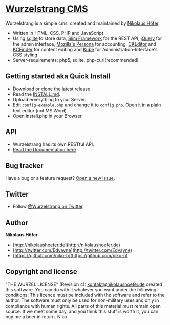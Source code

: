 # [Wurzelstrang CMS](https://github.com/niko-h/wurzelstrang)

Wurzelstrang is a simple cms, created and maintained by [Nikolaus Höfer](https://github.com/niko-h).

* Written in HTML, CSS, PHP and JavaScript
* Using [sqlite](https://sqlite.org/) to store data, [Slim Framework](http://slimframework.com/) for the REST API, [jQuery](http://jquery.com/) for the admin interface, [Mozilla's Persona](https://login.persona.org) for accounting, [CKEditor](ckeditor.com) and [KCFinder](http://kcfinder.sunhater.com/) for content editing and [Kube](http://imperavi.com/kube/) for Administration-Interface's CSS styling
* Server-requirements: php5, sqlite, php-curl(recommended)


## Getting started aka Quick Install

* [Download or clone the latest release](https://github.com/niko-h/wurzelstrang)
* Read the [INSTALL.md](INSTALL.md).
* Upload erverything to your Server.
* Edit `config-example.php` and change it to `config.php`. Open it in a plain text editor (not MS Word).
* Open install.php in your Browser.


## API

* Wurzelstrang has its own RESTful API.
* [Read the Documentation here](http://docs.wurzelstrang.apiary.io/)


## Bug tracker

Have a bug or a feature request? [Open a new issue](https://github.com/niko-h/wurzelstrang/issues).


## Twitter

* Follow [@Wurzelstrang on Twitter](http://twitter.com/Wurzelstrang).


## Author

**Nikolaus Höfer**

+ [http://nikolaushoefer.de](http://nikolaushoefer.de)
+ [http://twitter.com/Edvayne](http://twitter.com/Edvayne)
+ [https://github.com/niko-h](https://github.com/niko-h)


## Copyright and license

"THE WURZEL LICENSE" (Revision 4):  <kontakt@nikolaushoefer.de> created this software. You can do with it whatever you want under the following conditions: This licence must be included with the software and refer to the author. The software must only be used for non-military uses and only in compliance with human rights. All parts of this material must remain open source. If we meet some day, and you think this stuff is worth it, you can buy me a beer in return. Niko
